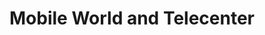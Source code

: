 ---
title: "Mobile World and Telecenter"
url: /neu-isenburg/mobile-world-and-telecenter/
shop: Handy
---